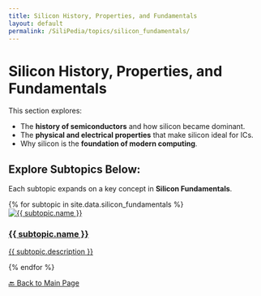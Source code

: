 ```yaml
---
title: Silicon History, Properties, and Fundamentals
layout: default
permalink: /SiliPedia/topics/silicon_fundamentals/
---
```


# Silicon History, Properties, and Fundamentals

This section explores:
- The **history of semiconductors** and how silicon became dominant.
- The **physical and electrical properties** that make silicon ideal for ICs.
- Why silicon is the **foundation of modern computing**.

## **Explore Subtopics Below:**
Each subtopic expands on a key concept in **Silicon Fundamentals**.

<div class="subtopic-grid">
  {% for subtopic in site.data.silicon_fundamentals %}
    <div class="subtopic-card">
      <a href="{{ subtopic.link }}">
        <img src="{{ subtopic.image }}" alt="{{ subtopic.name }}">
        <h3>{{ subtopic.name }}</h3>
        <p>{{ subtopic.description }}</p>
      </a>
    </div>
  {% endfor %}
</div>

[🔙 Back to Main Page](/index.html)
